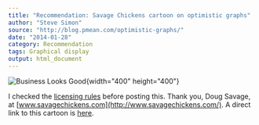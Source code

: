 ```yaml
---
title: "Recommendation: Savage Chickens cartoon on optimistic graphs"
author: "Steve Simon"
source: "http://blog.pmean.com/optimistic-graphs/"
date: "2014-01-28"
category: Recommendation
tags: Graphical display
output: html_document
---
```


![Business Looks
Good](https://www.savagechickens.com/wp-content/uploads/chickengraphs.jpg){width="400"
height="400"}

I checked the [licensing rules](http://www.savagechickens.com/rates)
before posting this. Thank you, Doug Savage, at
[www.savagechickens.com](http://www.savagechickens.com/). A direct link
to this cartoon is
[here](http://www.savagechickens.com/2014/01/business-looks-good.html).

<!---more--->



